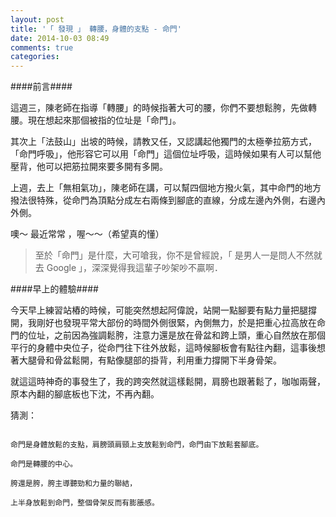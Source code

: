 ```yaml
---
layout: post
title: '「 發現 」 轉腰，身體的支點 - 命門'
date: 2014-10-03 08:49
comments: true
categories: 
---
```

####前言####

這週三，陳老師在指導「轉腰」的時候指著大可的腰，你們不要想鬆胯，先做轉腰。現在想起來那個被指的位址是「命門」。

其次上「法鼓山」出坡的時候，請教又任，又認講起他獨門的太極拳拉筋方式，「命門呼吸」，他形容它可以用「命門」這個位址呼吸，這時候如果有人可以幫他壓背，他可以把筋拉開來要多開有多開。

上週，去上「無相氣功」，陳老師在講，可以幫四個地方撥火氣，其中命門的地方撥法很特殊，從命門為頂點分成左右兩條到腳底的直線，分成左邊內外側，右邊內外側。

噢～  最近常常 ，喔～～（希望真的懂）

>至於「命門」是什麼，大可嗆我，你不是曾經說，「 是男人一是問人不然就去 Google 」，深深覺得我這輩子吵架吵不贏啊．

####早上的體驗####

今天早上練習站樁的時候，可能突然想起阿偉說，站開一點腳要有點力量把腿撐開，我剛好也發現平常大部份的時間外側很緊，內側無力，於是把重心拉高放在命門的位址，之前因為強調鬆胯，注意力還是放在骨盆和跨上頭，重心自然放在那個平行的身體中央位子，從命門往下往外放鬆，這時候腳板會有點往內翻，這事後想著大腿骨和骨盆鬆開，有點像腿部的掛背，利用重力撐開下半身骨架。

就這這時神奇的事發生了，我的跨突然就這樣鬆開，肩膀也跟著鬆了，咖咖兩聲，原本內翻的腳底板也下沈，不再內翻。

猜測：

```

命門是身體放鬆的支點，肩膀頭肩頸上支放鬆到命門，命門由下放鬆套腳底。

命門是轉腰的中心。

胯還是胯，胯主導聽勁和力量的聯結，

上半身放鬆到命門，整個骨架反而有膨脹感。

```



